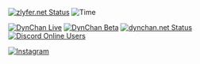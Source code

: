 <!-- [![GitHub Profile](https://img.shields.io/github/followers/zlyfer?logo=github&logoColor=white&style=for-the-badge)](https://github.com/zlyfer) -->
[![zlyfer.net Status](https://img.shields.io/website?down_color=c43b3b&style=for-the-badge&up_color=4caf53&url=https%3A%2F%2Fzlyfer.net&label=zlyfer.net)](https://zlyfer.net)
![Time](https://img.shields.io/endpoint?style=for-the-badge&color=4caf53&url=https%3A%2F%2Fapi.zlyfer.net%2Fshieldsio%2Ftime)

[![DynChan Live](https://img.shields.io/endpoint?logo=discord&logoColor=white&style=for-the-badge&url=https%3A%2F%2Fapi.zlyfer.net%2Fshieldsio%2Fdynchan%2Flive)](https://discord.com/api/oauth2/authorize?client_id=352801398385016832&permissions=8&redirect_uri=https%3A%2F%2Fdynchan.net&scope=bot)
[![DynChan Beta](https://img.shields.io/endpoint?logo=discord&logoColor=white&style=for-the-badge&url=https%3A%2F%2Fapi.zlyfer.net%2Fshieldsio%2Fdynchan%2Fbeta)](https://discord.com/api/oauth2/authorize?client_id=352801398385016832&permissions=8&redirect_uri=https%3A%2F%2Fdynchan.net&scope=bot)
[![dynchan.net Status](https://img.shields.io/website?down_color=c43b3b&style=for-the-badge&up_color=4caf53&url=https%3A%2F%2Fdynchan.net&label=dynchan.net)](https://dynchan.net)
[![Discord Online Users](https://img.shields.io/discord/388758806693412866?color=4caf53&label=dynchan%20community&logo=discord&logoColor=white&style=for-the-badge)](https://discord.com/invite/hwrb46E/)

<!-- [![zlyfer.net Status](https://img.shields.io/website?down_color=c43b3b&style=for-the-badge&up_color=4caf53&url=https%3A%2F%2Fzlyfer.net&label=zlyfer.net)](https://zlyfer.net) -->
<!-- [![Twitch Status](https://img.shields.io/twitch/status/zlyfer2?logo=twitch&logoColor=white&style=for-the-badge)](https://www.twitch.tv/zlyfer2) -->
[![Instagram](https://img.shields.io/badge/instagram-zlyfer.arts-%23d92b7f?style=for-the-badge&logo=instagram&logoColor=white)](https://instagram.com/zlyfer.arts/)

<!-- [![Twitch Status SlyNCarli](https://img.shields.io/twitch/status/slyncarli?label=twitch%2Fslyncarli&logo=twitch&logoColor=white&style=for-the-badge)](https://www.twitch.tv/slyncarli) -->
